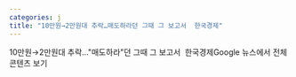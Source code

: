 ```yaml
---
categories: j
title: "10만원→2만원대 추락…매도하라던 그때 그 보고서  한국경제"
---
```

10만원→2만원대 추락…"매도하라"던 그때 그 보고서&nbsp;&nbsp;한국경제Google 뉴스에서 전체 콘텐츠 보기
